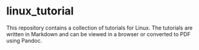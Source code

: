# linux_tutorial
This repository contains a collection of tutorials for Linux. The tutorials are written in Markdown and can be viewed in a browser or converted to PDF using Pandoc.
 
